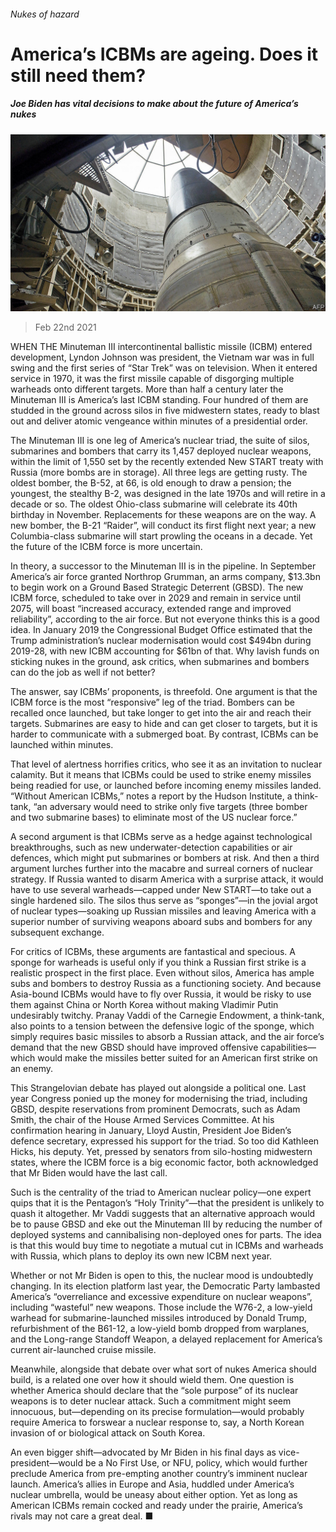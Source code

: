 ###### Nukes of hazard

# America’s ICBMs are ageing. Does it still need them? 

##### Joe Biden has vital decisions to make about the future of America’s nukes 

![image](images/20210227_usp502.jpg) 

> Feb 22nd 2021 


WHEN THE Minuteman III intercontinental ballistic missile (ICBM) entered development, Lyndon Johnson was president, the Vietnam war was in full swing and the first series of “Star Trek” was on television. When it entered service in 1970, it was the first missile capable of disgorging multiple warheads onto different targets. More than half a century later the Minuteman III is America’s last ICBM standing. Four hundred of them are studded in the ground across silos in five midwestern states, ready to blast out and deliver atomic vengeance within minutes of a presidential order.


The Minuteman III is one leg of America’s nuclear triad, the suite of silos, submarines and bombers that carry its 1,457 deployed nuclear weapons, within the limit of 1,550 set by the recently extended New START treaty with Russia (more bombs are in storage). All three legs are getting rusty. The oldest bomber, the B-52, at 66, is old enough to draw a pension; the youngest, the stealthy B-2, was designed in the late 1970s and will retire in a decade or so. The oldest Ohio-class submarine will celebrate its 40th birthday in November. Replacements for these weapons are on the way. A new bomber, the B-21 “Raider”, will conduct its first flight next year; a new Columbia-class submarine will start prowling the oceans in a decade. Yet the future of the ICBM force is more uncertain.



In theory, a successor to the Minuteman III is in the pipeline. In September America’s air force granted Northrop Grumman, an arms company, $13.3bn to begin work on a Ground Based Strategic Deterrent (GBSD). The new ICBM force, scheduled to take over in 2029 and remain in service until 2075, will boast “increased accuracy, extended range and improved reliability”, according to the air force. But not everyone thinks this is a good idea. In January 2019 the Congressional Budget Office estimated that the Trump administration’s nuclear modernisation would cost $494bn during 2019-28, with new ICBM accounting for $61bn of that. Why lavish funds on sticking nukes in the ground, ask critics, when submarines and bombers can do the job as well if not better?


The answer, say ICBMs’ proponents, is threefold. One argument is that the ICBM force is the most “responsive” leg of the triad. Bombers can be recalled once launched, but take longer to get into the air and reach their targets. Submarines are easy to hide and can get closer to targets, but it is harder to communicate with a submerged boat. By contrast, ICBMs can be launched within minutes.


That level of alertness horrifies critics, who see it as an invitation to nuclear calamity. But it means that ICBMs could be used to strike enemy missiles being readied for use, or launched before incoming enemy missiles landed. “Without American ICBMs,” notes a report by the Hudson Institute, a think-tank, “an adversary would need to strike only five targets (three bomber and two submarine bases) to eliminate most of the US nuclear force.”


A second argument is that ICBMs serve as a hedge against technological breakthroughs, such as new underwater-detection capabilities or air defences, which might put submarines or bombers at risk. And then a third argument lurches further into the macabre and surreal corners of nuclear strategy. If Russia wanted to disarm America with a surprise attack, it would have to use several warheads—capped under New START—to take out a single hardened silo. The silos thus serve as “sponges”—in the jovial argot of nuclear types—soaking up Russian missiles and leaving America with a superior number of surviving weapons aboard subs and bombers for any subsequent exchange.


For critics of ICBMs, these arguments are fantastical and specious. A sponge for warheads is useful only if you think a Russian first strike is a realistic prospect in the first place. Even without silos, America has ample subs and bombers to destroy Russia as a functioning society. And because Asia-bound ICBMs would have to fly over Russia, it would be risky to use them against China or North Korea without making Vladimir Putin undesirably twitchy. Pranay Vaddi of the Carnegie Endowment, a think-tank, also points to a tension between the defensive logic of the sponge, which simply requires basic missiles to absorb a Russian attack, and the air force’s demand that the new GBSD should have improved offensive capabilities—which would make the missiles better suited for an American first strike on an enemy.


This Strangelovian debate has played out alongside a political one. Last year Congress ponied up the money for modernising the triad, including GBSD, despite reservations from prominent Democrats, such as Adam Smith, the chair of the House Armed Services Committee. At his confirmation hearing in January, Lloyd Austin, President Joe Biden’s defence secretary, expressed his support for the triad. So too did Kathleen Hicks, his deputy. Yet, pressed by senators from silo-hosting midwestern states, where the ICBM force is a big economic factor, both acknowledged that Mr Biden would have the last call.


Such is the centrality of the triad to American nuclear policy—one expert quips that it is the Pentagon’s “Holy Trinity”—that the president is unlikely to quash it altogether. Mr Vaddi suggests that an alternative approach would be to pause GBSD and eke out the Minuteman III by reducing the number of deployed systems and cannibalising non-deployed ones for parts. The idea is that this would buy time to negotiate a mutual cut in ICBMs and warheads with Russia, which plans to deploy its own new ICBM next year.


Whether or not Mr Biden is open to this, the nuclear mood is undoubtedly changing. In its election platform last year, the Democratic Party lambasted America’s “overreliance and excessive expenditure on nuclear weapons”, including “wasteful” new weapons. Those include the W76-2, a low-yield warhead for submarine-launched missiles introduced by Donald Trump, refurbishment of the B61-12, a low-yield bomb dropped from warplanes, and the Long-range Standoff Weapon, a delayed replacement for America’s current air-launched cruise missile.


Meanwhile, alongside that debate over what sort of nukes America should build, is a related one over how it should wield them. One question is whether America should declare that the “sole purpose” of its nuclear weapons is to deter nuclear attack. Such a commitment might seem innocuous, but—depending on its precise formulation—would probably require America to forswear a nuclear response to, say, a North Korean invasion of or biological attack on South Korea.


An even bigger shift—advocated by Mr Biden in his final days as vice-president—would be a No First Use, or NFU, policy, which would further preclude America from pre-empting another country’s imminent nuclear launch. America’s allies in Europe and Asia, huddled under America’s nuclear umbrella, would be uneasy about either option. Yet as long as American ICBMs remain cocked and ready under the prairie, America’s rivals may not care a great deal. ■



